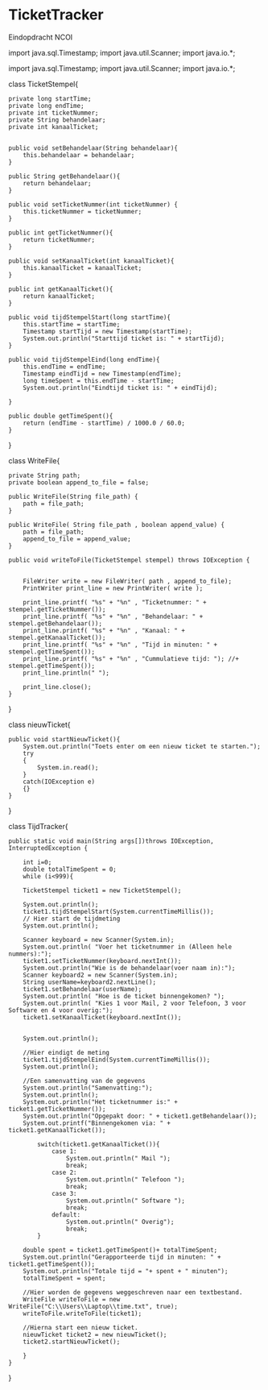 # TicketTracker
Eindopdracht NCOI

import java.sql.Timestamp;
import java.util.Scanner;
import java.io.*;


import java.sql.Timestamp;
import java.util.Scanner;
import java.io.*;


class TicketStempel{

    private long startTime;
    private long endTime;
    private int ticketNummer;
    private String behandelaar;
    private int kanaalTicket;
       
    
    public void setBehandelaar(String behandelaar){
        this.behandelaar = behandelaar;
    }
    
    public String getBehandelaar(){
        return behandelaar;
    }
    
    public void setTicketNummer(int ticketNummer) {
        this.ticketNummer = ticketNummer;
    }
    
    public int getTicketNummer(){
        return ticketNummer;
    }
    
    public void setKanaalTicket(int kanaalTicket){
        this.kanaalTicket = kanaalTicket;
    }
    
    public int getKanaalTicket(){
        return kanaalTicket;
    }
        
    public void tijdStempelStart(long startTime){
        this.startTime = startTime;
        Timestamp startTijd = new Timestamp(startTime);
        System.out.println("Starttijd ticket is: " + startTijd);
    }
 
    public void tijdStempelEind(long endTime){
        this.endTime = endTime;
        Timestamp eindTijd = new Timestamp(endTime);
        long timeSpent = this.endTime - startTime;
        System.out.println("Eindtijd ticket is: " + eindTijd);
        
    }
    
    public double getTimeSpent(){
        return (endTime - startTime) / 1000.0 / 60.0;
    }
}



class WriteFile{
    
    private String path;
    private boolean append_to_file = false;
    
    public WriteFile(String file_path) {
        path = file_path;
    }
    
    public WriteFile( String file_path , boolean append_value) {
        path = file_path;
        append_to_file = append_value;
    }
    
    public void writeToFile(TicketStempel stempel) throws IOException {
        
        
        FileWriter write = new FileWriter( path , append_to_file);
        PrintWriter print_line = new PrintWriter( write );
        
        print_line.printf( "%s" + "%n" , "Ticketnummer: " + stempel.getTicketNummer());
        print_line.printf( "%s" + "%n" , "Behandelaar: " + stempel.getBehandelaar());
        print_line.printf( "%s" + "%n" , "Kanaal: " + stempel.getKanaalTicket());
        print_line.printf( "%s" + "%n" , "Tijd in minuten: " + stempel.getTimeSpent());
        print_line.printf( "%s" + "%n" , "Cummulatieve tijd: "); //+ stempel.getTimeSpent());
        print_line.println(" ");
   
        print_line.close();
    }
}



class nieuwTicket{

    public void startNieuwTicket(){
        System.out.println("Toets enter om een nieuw ticket te starten.");
        try
        {
            System.in.read();
        }  
        catch(IOException e)
        {}  
    }   
}



class TijdTracker{
    
    public static void main(String args[])throws IOException, InterruptedException {
        
        int i=0;
        double totalTimeSpent = 0;
        while (i<999){
    
        TicketStempel ticket1 = new TicketStempel();
        
        System.out.println();
        ticket1.tijdStempelStart(System.currentTimeMillis());
        // Hier start de tijdmeting 
        System.out.println();
        
        Scanner keyboard = new Scanner(System.in);
        System.out.println( "Voer het ticketnummer in (Alleen hele nummers):");
        ticket1.setTicketNummer(keyboard.nextInt());
        System.out.println("Wie is de behandelaar(voer naam in):");
        Scanner keyboard2 = new Scanner(System.in);
        String userName=keyboard2.nextLine();
        ticket1.setBehandelaar(userName);
        System.out.println( "Hoe is de ticket binnengekomen? ");
        System.out.println( "Kies 1 voor Mail, 2 voor Telefoon, 3 voor Software en 4 voor overig:");
        ticket1.setKanaalTicket(keyboard.nextInt());
        
        
        System.out.println();
        
        //Hier eindigt de meting
        ticket1.tijdStempelEind(System.currentTimeMillis());
        System.out.println();
        
        //Een samenvatting van de gegevens
        System.out.println("Samenvatting:");
        System.out.println();
        System.out.println("Het ticketnummer is:" + ticket1.getTicketNummer());
        System.out.println("Opgepakt door: " + ticket1.getBehandelaar());
        System.out.printf("Binnengekomen via: " + ticket1.getKanaalTicket());
             		
            switch(ticket1.getKanaalTicket()){
                case 1: 
                    System.out.println(" Mail ");
                    break;
                case 2: 
                    System.out.println(" Telefoon ");
                    break;
                case 3:
                    System.out.println(" Software ");
                    break;
                default:
                    System.out.println(" Overig");
                    break;
            }       
        
        double spent = ticket1.getTimeSpent()+ totalTimeSpent;
        System.out.println("Gerapporteerde tijd in minuten: " + ticket1.getTimeSpent());
        System.out.println("Totale tijd = "+ spent + " minuten");
        totalTimeSpent = spent;
      
        //Hier worden de gegevens weggeschreven naar een textbestand.
        WriteFile writeToFile = new WriteFile("C:\\Users\\Laptop\\time.txt", true);
        writeToFile.writeToFile(ticket1);
        
        //Hierna start een nieuw ticket.
        nieuwTicket ticket2 = new nieuwTicket();
        ticket2.startNieuwTicket();
        
        }
    }
}



